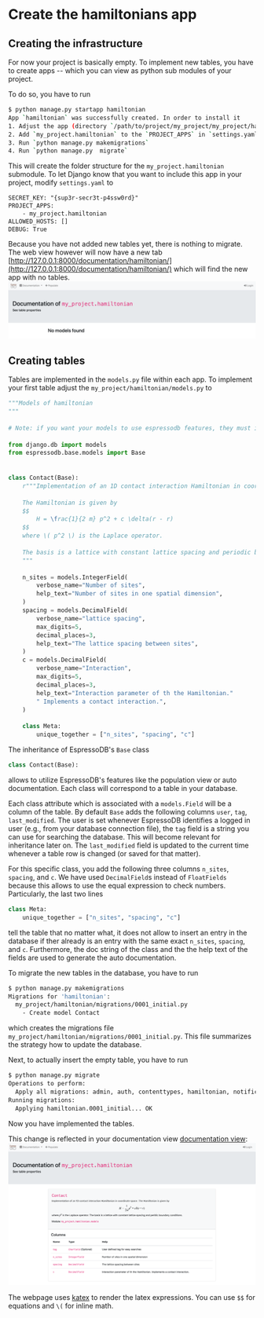 # Create the hamiltonians app

## Creating the infrastructure

For now your project is basically empty.
To implement new tables, you have to create apps -- which you can view as python sub modules of your project.

To do so, you have to run
```bash
$ python manage.py startapp hamiltonian
App `hamiltonian` was successfully created. In order to install it
1. Adjust the app (directory `/path/to/project/my_project/my_project/hamiltonian`)
2. Add `my_project.hamiltonian` to the `PROJECT_APPS` in `settings.yaml`
3. Run `python manage.py makemigrations`
4. Run `python manage.py  migrate`
```

This will create the folder structure for the `my_project.hamiltonian` submodule.
To let Django know that you want to include this app in your project, modify `settings.yaml` to
```
SECRET_KEY: "{sup3r-secr3t-p4ssw0rd}"
PROJECT_APPS:
    - my_project.hamiltonian
ALLOWED_HOSTS: []
DEBUG: True
```
Because you have not added new tables yet, there is nothing to migrate.
The web view however will now have a new tab [http://127.0.0.1:8000/documentation/hamiltonian/](http://127.0.0.1:8000/documentation/hamiltonian/) which will find the new app with no tables.
![The empty doc page](../../_static/example-create-empty-doc.png)

## Creating tables

Tables are implemented in the `models.py` file within each app.
To implement your first table adjust the `my_project/hamiltonian/models.py` to
```python
"""Models of hamiltonian
"""

# Note: if you want your models to use espressodb features, they must inherit from Base

from django.db import models
from espressodb.base.models import Base


class Contact(Base):
    r"""Implementation of an 1D contact interaction Hamiltonian in coordinate space.

    The Hamiltonian is given by
    $$
        H = \frac{1}{2 m} p^2 + c \delta(r - r)
    $$
    where \( p^2 \) is the Laplace operator.

    The basis is a lattice with constant lattice spacing and periodic boundary conditions.
    """

    n_sites = models.IntegerField(
        verbose_name="Number of sites",
        help_text="Number of sites in one spatial dimension",
    )
    spacing = models.DecimalField(
        verbose_name="lattice spacing",
        max_digits=5,
        decimal_places=3,
        help_text="The lattice spacing between sites",
    )
    c = models.DecimalField(
        verbose_name="Interaction",
        max_digits=5,
        decimal_places=3,
        help_text="Interaction parameter of th the Hamiltonian."
        " Implements a contact interaction.",
    )

    class Meta:
        unique_together = ["n_sites", "spacing", "c"]
```

The inheritance of EspressoDB's `Base` class
```python
class Contact(Base):
```
allows to utilize EspressoDB's features like the population view or auto documentation.
Each class will correspond to a table in your database.

Each class attribute which is associated with a `models.Field` will be a column of the table.
By default `Base` adds the following columns `user`, `tag`, `last_modified`.
The user is set whenever EspressoDB identifies a logged in user (e.g., from your database connection file), the `tag` field is a string you can use for searching the database.
This will become relevant for inheritance later on.
The `last_modified` field is updated to the current time whenever a table row is changed (or saved for that matter).

For this specific class, you add the following three columns `n_sites`,  `spacing`, and `c`.
We have used `DecimalField`s instead of `FloatFields` because this allows to use the equal expression to check numbers.
Particularly, the last two lines
```python
class Meta:
    unique_together = ["n_sites", "spacing", "c"]
```
tell the table that no matter what, it does not allow to insert an entry in the database if ther already is an entry with the same exact `n_sites`,  `spacing`, and `c`.
Furthermore, the doc string of the class and the the help text of the fields are used to generate the auto documentation.

To migrate the new tables in the database, you have to run
```bash
$ python manage.py makemigrations
Migrations for 'hamiltonian':
  my_project/hamiltonian/migrations/0001_initial.py
    - Create model Contact
```
which creates the migrations file `my_project/hamiltonian/migrations/0001_initial.py`.
This file summarizes the strategy how to update the database.

Next, to actually insert the empty table, you have to run
```bash
$ python manage.py migrate
Operations to perform:
  Apply all migrations: admin, auth, contenttypes, hamiltonian, notifications, sessions
Running migrations:
  Applying hamiltonian.0001_initial... OK
```
Now you have implemented the tables.

This change is reflected in your documentation view [documentation view](http://127.0.0.1:8000/documentation/hamiltonian/):
![The first doc page](../../_static/example-create-first-doc.png)

The webpage uses [katex](https://katex.org) to render the latex expressions.
You can use `$$` for equations and `\(` for inline math.
